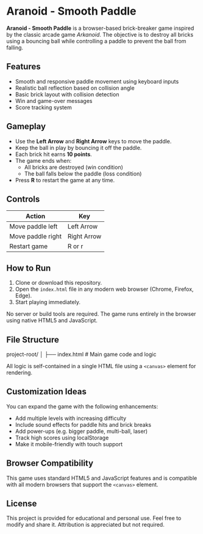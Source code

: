 # Aranoid - Smooth Paddle

**Aranoid - Smooth Paddle** is a browser-based brick-breaker game inspired by the classic arcade game *Arkanoid*. The objective is to destroy all bricks using a bouncing ball while controlling a paddle to prevent the ball from falling.

## Features

- Smooth and responsive paddle movement using keyboard inputs
- Realistic ball reflection based on collision angle
- Basic brick layout with collision detection
- Win and game-over messages
- Score tracking system

## Gameplay

- Use the **Left Arrow** and **Right Arrow** keys to move the paddle.
- Keep the ball in play by bouncing it off the paddle.
- Each brick hit earns **10 points**.
- The game ends when:
  - All bricks are destroyed (win condition)
  - The ball falls below the paddle (loss condition)
- Press **R** to restart the game at any time.

## Controls

| Action            | Key            |
|-------------------|----------------|
| Move paddle left  | Left Arrow     |
| Move paddle right | Right Arrow    |
| Restart game      | R or r         |

## How to Run

1. Clone or download this repository.
2. Open the `index.html` file in any modern web browser (Chrome, Firefox, Edge).
3. Start playing immediately.

No server or build tools are required. The game runs entirely in the browser using native HTML5 and JavaScript.

## File Structure

project-root/
│
├── index.html       # Main game code and logic

All logic is self-contained in a single HTML file using a `<canvas>` element for rendering.

## Customization Ideas

You can expand the game with the following enhancements:

- Add multiple levels with increasing difficulty
- Include sound effects for paddle hits and brick breaks
- Add power-ups (e.g. bigger paddle, multi-ball, laser)
- Track high scores using localStorage
- Make it mobile-friendly with touch support

## Browser Compatibility

This game uses standard HTML5 and JavaScript features and is compatible with all modern browsers that support the `<canvas>` element.

## License

This project is provided for educational and personal use. Feel free to modify and share it. Attribution is appreciated but not required.
